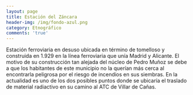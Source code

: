 ```yaml
---
layout: page
title: Estación del Záncara
header-img: /img/fondo-azul.png
category: Etnográfico
comments: 'true'
---
```



Estación ferroviaria en desuso ubicada en término de tomelloso y construida en 1.929 en la línea ferroviaria que unía Madrid y Alicante. El motivo de su construcción tan alejada del núcleo de Pedro Muñoz se debe a que los habitantes de este municipio no la querían más cerca al encontrarla peligrosa por el riesgo de incendios en sus siembras. En la actualidad es uno de los dos posibles puntos donde se ubicaría el traslado de material radiactivo en su camino al ATC de Villar de Cañas.
